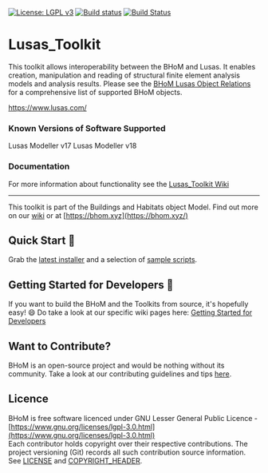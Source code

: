 [![License: LGPL v3](https://img.shields.io/badge/License-LGPL%20v3-blue.svg)](https://www.gnu.org/licenses/lgpl-3.0) [![Build status](https://ci.appveyor.com/api/projects/status/cko96y5mg2wm4myr/branch/master?svg=true)](https://ci.appveyor.com/api/projects/status/cko96y5mg2wm4myr/branch/master?svg=true) [![Build Status](https://dev.azure.com/BHoMBot/BHoM/_apis/build/status/Lusas_Toolkit/Lusas_Toolkit.CheckCore?branchName=master)](https://dev.azure.com/BHoMBot/BHoM/_build/latest?definitionId=108&branchName=master)

# Lusas_Toolkit

This toolkit allows interoperability between the BHoM and Lusas. It enables creation, manipulation and reading of structural finite element analysis models and analysis results. Please see the [BHoM Lusas Object Relations](https://github.com/BHoM/Lusas_Toolkit/wiki/BHoM-Lusas-Object-Relations) for a comprehensive list of supported BHoM objects.

https://www.lusas.com/

### Known Versions of Software Supported
Lusas Modeller v17
Lusas Modeller v18

### Documentation
For more information about functionality see the [Lusas_Toolkit Wiki](https://github.com/BHoM/Lusas_Toolkit/wiki)

---
This toolkit is part of the Buildings and Habitats object Model. Find out more on our [wiki](https://github.com/BHoM/documentation/wiki) or at [https://bhom.xyz](https://bhom.xyz/)

## Quick Start 🚀 

Grab the [latest installer](https://bhom.xyz/) and a selection of [sample scripts](https://github.com/BHoM/samples).


## Getting Started for Developers 🤖 

If you want to build the BHoM and the Toolkits from source, it's hopefully easy! 😄 
Do take a look at our specific wiki pages here: [Getting Started for Developers](https://github.com/BHoM/documentation/wiki/Getting-started-for-developers)


## Want to Contribute? ##

BHoM is an open-source project and would be nothing without its community. Take a look at our contributing guidelines and tips [here](https://github.com/BHoM/BHoM/blob/master/CONTRIBUTING.md).


## Licence ##

BHoM is free software licenced under GNU Lesser General Public Licence - [https://www.gnu.org/licenses/lgpl-3.0.html](https://www.gnu.org/licenses/lgpl-3.0.html)  
Each contributor holds copyright over their respective contributions.
The project versioning (Git) records all such contribution source information.
See [LICENSE](https://github.com/BHoM/BHoM/blob/master/LICENSE) and [COPYRIGHT_HEADER](https://github.com/BHoM/BHoM/blob/master/COPYRIGHT_HEADER.txt).

